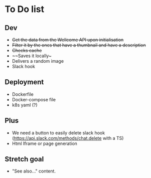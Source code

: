 # To Do list

## Dev
- ~~Get the data from the Wellcome API upon initialisation~~
- ~~Filter it by the ones that have a thumbnail and have a description~~
- ~~Checks cache~~
- ~~Saves it locally~
- Delivers a random image
- Slack hook

## Deployment

- Dockerfile
- Docker-compose file
- k8s yaml (?)

## Plus
- We need a button to easily delete slack hook (https://api.slack.com/methods/chat.delete with a TS)
- Html Iframe or page generation

## Stretch goal

- "See also..." content.
